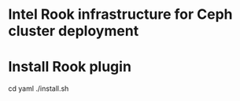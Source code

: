 # Intel Rook infrastructure for Ceph cluster deployment

# Install Rook plugin
cd yaml
./install.sh

